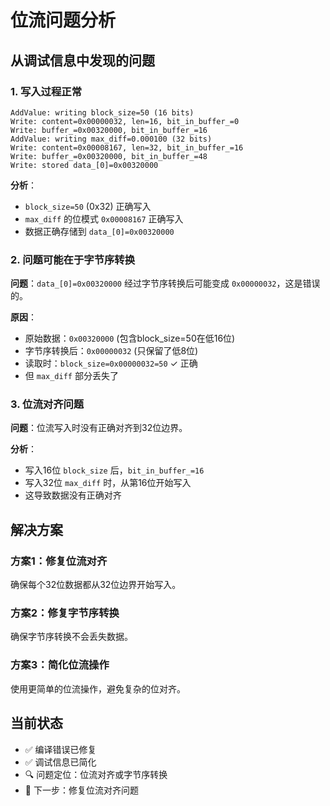 # 位流问题分析

## 从调试信息中发现的问题

### 1. 写入过程正常
```
AddValue: writing block_size=50 (16 bits)
Write: content=0x00000032, len=16, bit_in_buffer_=0
Write: buffer_=0x00320000, bit_in_buffer_=16
AddValue: writing max_diff=0.000100 (32 bits)
Write: content=0x00008167, len=32, bit_in_buffer_=16
Write: buffer_=0x00320000, bit_in_buffer_=48
Write: stored data_[0]=0x00320000
```

**分析**：
- `block_size=50` (0x32) 正确写入
- `max_diff` 的位模式 `0x00008167` 正确写入
- 数据正确存储到 `data_[0]=0x00320000`

### 2. 问题可能在于字节序转换

**问题**：`data_[0]=0x00320000` 经过字节序转换后可能变成 `0x00000032`，这是错误的。

**原因**：
- 原始数据：`0x00320000` (包含block_size=50在低16位)
- 字节序转换后：`0x00000032` (只保留了低8位)
- 读取时：`block_size=0x00000032=50` ✓ 正确
- 但 `max_diff` 部分丢失了

### 3. 位流对齐问题

**问题**：位流写入时没有正确对齐到32位边界。

**分析**：
- 写入16位 `block_size` 后，`bit_in_buffer_=16`
- 写入32位 `max_diff` 时，从第16位开始写入
- 这导致数据没有正确对齐

## 解决方案

### 方案1：修复位流对齐
确保每个32位数据都从32位边界开始写入。

### 方案2：修复字节序转换
确保字节序转换不会丢失数据。

### 方案3：简化位流操作
使用更简单的位流操作，避免复杂的位对齐。

## 当前状态

- ✅ 编译错误已修复
- ✅ 调试信息已简化
- 🔍 问题定位：位流对齐或字节序转换
- 🎯 下一步：修复位流对齐问题



